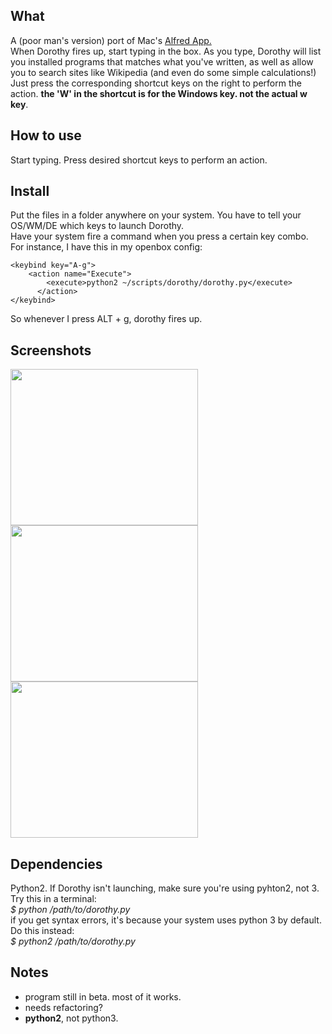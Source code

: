 ## What
A (poor man's version) port of Mac's [Alfred App.](http://http://www.alfredapp.com/)  
When Dorothy fires up, start typing in the box. 
As you type, Dorothy will list you installed programs that matches what you've written, as well as allow you to search sites like Wikipedia (and even do some simple calculations!)  
Just press the corresponding shortcut keys on the right to perform the action. 
__the 'W' in the shortcut is for the Windows key. not the actual w key__.

## How to use
Start typing. Press desired shortcut keys to perform an action.  

## Install
Put the files in a folder anywhere on your system. 
You have to tell your OS/WM/DE which keys to launch Dorothy.  
Have your system fire a command when you press a certain key combo.  
For instance, I have this in my openbox config:

    <keybind key="A-g">
        <action name="Execute">
            <execute>python2 ~/scripts/dorothy/dorothy.py</execute>
          </action>
    </keybind>



So whenever I press ALT + g, dorothy fires up.


## Screenshots
<img src='http://i.imgur.com/mxfU3Iz.png' width='300' height='250' />
<img src='http://i.imgur.com/i9QzhBr.jpg' width='300' height='250' />
<img src='http://i.imgur.com/H9Zutho.jpg' width='300' height='250' />


## Dependencies
Python2. If Dorothy isn't launching, make sure you're using pyhton2, not 3.  
Try this in a terminal:  
*$ python /path/to/dorothy.py*  
if you get syntax errors, it's because your system uses python 3 by default. Do this instead:  
*$ python2 /path/to/dorothy.py*


## Notes
* program still in beta. most of it works.
* needs refactoring?
* __python2__, not python3.






   
